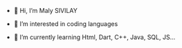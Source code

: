 - 👋 Hi, I’m Maly SIVILAY

- 👀 I’m interested in coding languages

- 🌱 I’m currently learning Html, Dart, C++, Java, SQL, JS...




